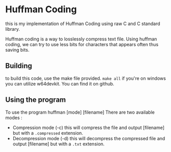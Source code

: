 # Huffman Coding
this is my implementation of Huffman Coding using raw C and C standard library.

Huffman coding is a way to losslessly compress text file. Using huffman coding, we can try to use less bits for characters that appears often thus saving bits.

## Building
to build this code, use the make file provided.
```make all```
if you're on windows you can utilize w64devkit. You can find it on github.

## Using the program
To use the program
huffman [mode] [filename]
There are two available modes :
- Compression mode (-c)
this will compress the file and output [filename] but with a `.compressed` extension.
- Decompression mode (-d)
this will decompress the compressed file and output [filename] but with a `.txt` extension.